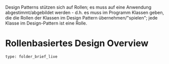 Design Patterns stützen sich auf Rollen; es muss auf eine Anwendung abgestimmt/abgebildet werden - d.h. es muss im Programm Klassen geben, die die Rollen der Klassen im Design Pattern übernehmen/"spielen"; jede Klasse im Design-Pattern ist eine Rolle.

# Rollenbasiertes Design Overview
 
```ccard
type: folder_brief_live
```
 

